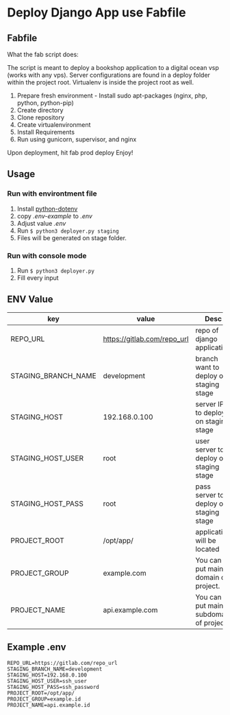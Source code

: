 # Deploy Django App use Fabfile


## Fabfile
What the fab script does:

The script is meant to deploy a bookshop application to a digital ocean vsp (works with any vps). Server configurations are found in a deploy folder within the project root. Virtualenv is inside the project root as well.

1. Prepare fresh environment - Install sudo apt-packages (nginx, php, python, python-pip)
2. Create directory
3. Clone repository
4. Create virtualenvironment
5. Install Requirements
6. Run using gunicorn, supervisor, and nginx

Upon deployment, hit fab prod deploy
Enjoy!



## Usage

### Run with environtment file
 1. Install [python-dotenv](https://pypi.org/project/python-dotenv/)
 2. copy *.env-example* to *.env*
 3. Adjust value *.env*
 4. Run `$ python3 deployer.py staging	` 
 5. Files will be generated on stage folder. 

### Run with console mode

 1. Run `$ python3 deployer.py`
 2. Fill every input

## ENV Value
| key |value  | Desc |
|--|--|--|
| REPO_URL |https://gitlab.com/repo_url | repo of django application |
|STAGING_BRANCH_NAME | development | branch want to deploy on staging stage |
|STAGING_HOST | 192.168.0.100 | server IP to deploy on staging stage |
|STAGING_HOST_USER | root | user server to deploy on staging stage |
|STAGING_HOST_PASS | root | pass server to deploy on staging stage |
|PROJECT_ROOT | /opt/app/ | application will be located |
|PROJECT_GROUP | example.com | You can put main domain of project. |
|PROJECT_NAME | api.example.com | You can put main subdomain of project. |


## Example .env
```text
REPO_URL=https://gitlab.com/repo_url
STAGING_BRANCH_NAME=development
STAGING_HOST=192.168.0.100
STAGING_HOST_USER=ssh_user
STAGING_HOST_PASS=ssh_password
PROJECT_ROOT=/opt/app/
PROJECT_GROUP=example.id
PROJECT_NAME=api.example.id
```